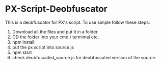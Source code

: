 # PX-Script-Deobfuscator
This is a deobfuscator for PX's script. 
To use simple follow these steps: 
1. Download all the files and put it in a folder. 
2. CD the folder into your cmd / termimal etc. 
3. npm install 
4. put the px script into source.js 
5. npm start
6. check deobfuscated_source.js for deobfuscated version of the source. 
